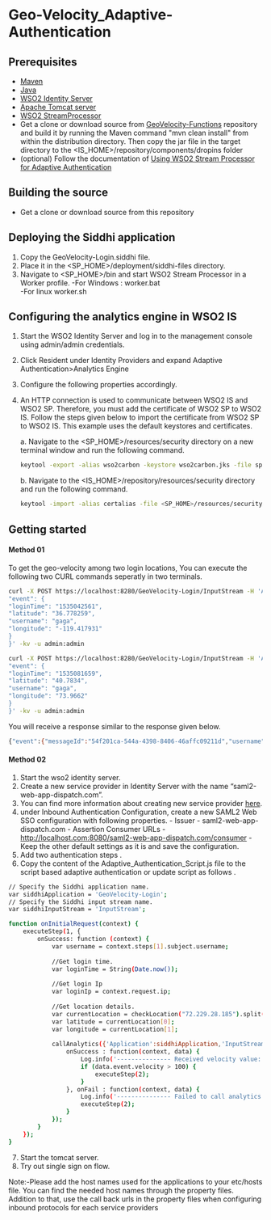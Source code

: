 # Geo-Velocity_Adaptive-Authentication
## Prerequisites
-   [Maven](https://maven.apache.org/download.cgi)
-   [Java](http://www.oracle.com/technetwork/java/javase/downloads)
-   [WSO2 Identity Server](https://wso2.com/identity-and-access-management)
-   [Apache Tomcat server](https://tomcat.apache.org/download-80.cgi)
-  [WSO2 StreamProcessor](https://wso2.com/analytics-and-stream-processing/)
-   Get a clone or download source from [GeoVelocity-Functions](https://maven.apache.org/download.cgi)  repository and build it by running the Maven command "mvn clean install" from within the distribution directory. Then copy the jar file in the target directory to the <IS_HOME>/repository/components/dropins folder
-  (optional) Follow the documentation of [Using WSO2 Stream Processor for Adaptive Authentication](https://docs.wso2.com/display/IS570/Using+WSO2+Stream+Processor+for+Adaptive+Authentication)

  ## Building the source

  - Get a clone or download source from this repository

  ## Deploying the Siddhi application
  1. Copy the GeoVelocity-Login.siddhi file.
  2. Place it in the <SP_HOME>/deployment/siddhi-files directory. 
  3. Navigate to <SP_HOME>/bin and start WSO2 Stream Processor in a Worker profile.
  -For Windows : worker.bat  
  -For linux worker.sh

  ## Configuring the analytics engine in WSO2 IS
1. Start the WSO2 Identity Server and log in to the management console using admin/admin credentials. 
2. Click Resident under Identity Providers and expand Adaptive Authentication>Analytics Engine
3. Configure the following properties accordingly.
4. An HTTP connection is used to communicate between WSO2 IS and WSO2 SP. Therefore, you must add the certificate of WSO2 SP to WSO2 IS. Follow the steps given below to import the certificate from WSO2 SP to WSO2 IS. This example uses the default keystores and certificates. 

    a. Navigate to the <SP_HOME>/resources/security     directory on a new terminal window and run the     following command. 
    ```sh
    keytool -export -alias wso2carbon -keystore wso2carbon.jks -file sp.pem
    ```
    b. Navigate to the <IS_HOME>/repository/resources/security directory and run the following command.
    ```sh
    keytool -import -alias certalias -file <SP_HOME>/resources/security/sp.pem -keystore client-truststore.jks -storepass wso2carbon
    ```

## Getting started
#### Method 01
To get the geo-velocity among two login locations, You can execute the following two CURL commands seperatly in two terminals.
```sh
curl -X POST https://localhost:8280/GeoVelocity-Login/InputStream -H 'Accept: application/json' -H 'Content-Type: application/json' -d '{
"event": {
"loginTime": "1535042561",
"latitude": "36.778259",
"username": "gaga",
"longitude": "-119.417931"
}                         
}' -kv -u admin:admin

curl -X POST https://localhost:8280/GeoVelocity-Login/InputStream -H 'Accept: application/json' -H 'Content-Type: application/json' -d '{
"event": {
"loginTime": "1535081659",
"latitude": "40.7834",
"username": "gaga",
"longitude": "73.9662"
}                     
}' -kv -u admin:admin
```
You will receive a response similar to the response given below.
```sh
{"event":{"messageId":"54f201ca-544a-4398-8406-46affc09211d","username":"gaga","velocity":288.59158359821726}}
```

#### Method 02
  1. Start the wso2 identity server.
  2. Create a new service provider in Identity Server with the name “saml2-web-app-dispatch.com”. 
  3. You can find more information about creating new service provider [here](https://docs.wso2.com/display/IS560/Adding+and+Configuring+a+Service+Provider). 
4.  under Inbound Authentication Configuration, create a new SAML2 Web SSO configuration with following properties. 
					- Issuer - saml2-web-app-dispatch.com
					- Assertion Consumer URLs - http://localhost.com:8080/saml2-web-app-dispatch.com/consumer 
					- Keep the other default settings as it is and save the configuration.
5. Add two authentication steps .
6. Copy the content of the Adaptive_Authentication_Script.js file to the script based adaptive authentication or update script as follows .
```sh
// Specify the Siddhi application name.
var siddhiApplication = 'GeoVelocity-Login';
// Specify the Siddhi input stream name.
var siddhiInputStream = 'InputStream';

function onInitialRequest(context) {
    executeStep(1, {
        onSuccess: function (context) {
            var username = context.steps[1].subject.username;
		  
		  	//Get login time.
		  	var loginTime = String(Date.now());
		  
		  	//Get login Ip
		  	var loginIp = context.request.ip;
		  
		  	//Get location details.
		  	var currentLocation = checkLocation("72.229.28.185").split(" ");
		  	var latitude = currentLocation[0];
		  	var longitude = currentLocation[1];
		  	
            callAnalytics({'Application':siddhiApplication,'InputStream':siddhiInputStream}, {'username':username, 'loginTime':loginTime, 'latitude':latitude, 'longitude':longitude} , {
                onSuccess : function(context, data) {
                    Log.info('--------------- Received velocity value: ' + data.event.velocity);
                    if (data.event.velocity > 100) {
                        executeStep(2);
                    }
                }, onFail : function(context, data) {
                    Log.info('--------------- Failed to call analytics engine');
                    executeStep(2);
                }
            });
        }
    });
}
```
7. Start the tomcat server.
8. Try out single sign on flow.

Note:-Please add the host names used for the applications to your etc/hosts file. You can find the needed host names through the property files. Addition to that, use the call back urls in the property files when configuring inbound protocols for each service providers

